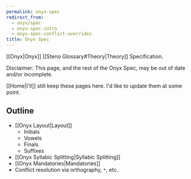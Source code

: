 ```yaml
---
permalink: onyx-spec
redirect_from:
  - onyx/spec
  - onyx-spec-intro
  - onyx-spec-conflict-overrides
title: Onyx Spec
---
```


[[Onyx|Onyx]] [[Steno Glossary#Theory|Theory]] Specification.

Disclaimer: This page, and the rest of the Onyx Spec, may be out of date and/or incomplete.

[[Home|I'll]] still keep these pages here. I'd like to update them at some point.

## Outline

- [[Onyx Layout|Layout]]
  - Initials
  - Vowels
  - Finals
  - Suffixes
- [[Onyx Syllabic Splitting|Syllabic Splitting]]
- [[Onyx Mandatories|Mandatories]]
- Conflict resolution via orthography, `*`, etc.
